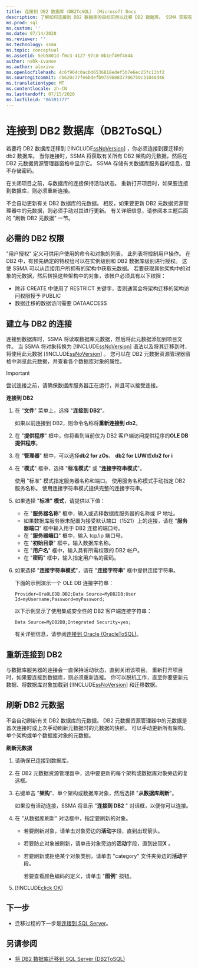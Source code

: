 ```yaml
---
title: 连接到 DB2 数据库（DB2ToSQL） |Microsoft Docs
description: 了解如何连接到 DB2 数据库的目标实例以迁移 DB2 数据库。 SSMA 获取有关所有 DB2 架构的元数据。
ms.prod: sql
ms.custom: ''
ms.date: 07/14/2020
ms.reviewer: ''
ms.technology: ssma
ms.topic: conceptual
ms.assetid: 5eb5801d-f0c3-4127-97c0-0b1ef49f4844
author: nahk-ivanov
ms.author: alexiva
ms.openlocfilehash: 4c6f964c0acbd6536818edef5b7e6ec25fc13bf2
ms.sourcegitcommit: cb620c77fe6bdefb975968837706750c31048d46
ms.translationtype: MT
ms.contentlocale: zh-CN
ms.lasthandoff: 07/15/2020
ms.locfileid: "86391777"
---
```

# <a name="connecting-to-db2-database-db2tosql"></a>连接到 DB2 数据库（DB2ToSQL）

若要将 DB2 数据库迁移到 [!INCLUDE[ssNoVersion](../../includes/ssnoversion-md.md)] ，你必须连接到要迁移的 db2 数据库。 当你连接时，SSMA 将获取有关所有 DB2 架构的元数据，然后在 DB2 元数据资源管理器窗格中显示它。 SSMA 存储有关数据库服务器的信息，但不存储密码。

在关闭项目之前，与数据库的连接保持活动状态。 重新打开项目时，如果要连接到数据库，则必须重新连接。

不会自动更新有关 DB2 数据库的元数据。 相反，如果要更新 DB2 元数据资源管理器中的元数据，则必须手动对其进行更新。 有关详细信息，请参阅本主题后面的 "刷新 DB2 元数据" 一节。

## <a name="required-db2-permissions"></a>必需的 DB2 权限

"用户授权" 定义可供用户使用的命令和对象的列表。 此列表将控制用户操作。 在 DB2 中，有预先确定的特权组可以在实例级别和 DB2 数据库级别进行授权。 这使 SSMA 可以从连接用户所拥有的架构中获取元数据。 若要获取其他架构中的对象的元数据，然后转换这些架构中的对象，该帐户必须具有以下权限：

- 除非 CREATE 中使用了 RESTRICT 关键字，否则通常会将架构迁移的架构访问权限授予 PUBLIC
- 数据迁移的数据访问需要 DATAACCESS

## <a name="establishing-a-connection-to-db2"></a>建立与 DB2 的连接

连接到数据库时，SSMA 将读取数据库元数据，然后将此元数据添加到项目文件。 当 SSMA 将对象转换为 [!INCLUDE[ssNoVersion](../../includes/ssnoversion-md.md)] 语法以及将其迁移到时，将使用此元数据 [!INCLUDE[ssNoVersion](../../includes/ssnoversion-md.md)] 。 您可以在 DB2 元数据资源管理器窗格中浏览此元数据，并查看各个数据库对象的属性。  

> [!IMPORTANT]
> 尝试连接之前，请确保数据库服务器正在运行，并且可以接受连接。

**连接到 DB2**

1. 在 "**文件**" 菜单上，选择 "**连接到 DB2**"。

   如果以前连接到 DB2，则命令名称将**重新连接到 db2**。

2. 在 "**提供程序**" 框中，你将看到当前仅为 DB2 客户端访问提供程序的**OLE DB 提供程序**。

3. 在 "**管理器**" 框中，可以选择**db2 for zOs**、 **db2 for LUW**或**db2 for i**

4. 在 "**模式**" 框中，选择 "**标准模式**" 或 "**连接字符串模式**"。

   使用 "标准" 模式指定服务器名称和端口。 使用服务名称模式手动指定 DB2 服务名称。 使用连接字符串模式提供完整的连接字符串。

5. 如果选择 "**标准" 模式**，请提供以下值：

   - 在 "**服务器名称**" 框中，输入或选择数据库服务器的名称或 IP 地址。
   - 如果数据库服务器未配置为接受默认端口（1521）上的连接，请在 "**服务器端口**" 框中输入用于 DB2 连接的端口号。
   - 在 "**服务器端口**" 框中，输入 tcp/ip 端口号。
   - 在 "**初始目录**" 框中，输入数据库名称。
   - 在 "**用户名**" 框中，输入具有所需权限的 DB2 帐户。
   - 在 "**密码**" 框中，输入指定用户名的密码。

6. 如果选择 "**连接字符串模式**"，请在 "**连接字符串**" 框中提供连接字符串。

   下面的示例演示一个 OLE DB 连接字符串：

   `Provider=OraOLEDB.DB2;Data Source=MyDB2DB;User Id=myUsername;Password=myPassword;`

   以下示例显示了使用集成安全性的 DB2 客户端连接字符串：
  
   `Data Source=MyDB2DB;Integrated Security=yes;`

   有关详细信息，请参阅[连接到 Oracle &#40;OracleToSQL&#41;](../../ssma/oracle/connect-to-oracle-oracletosql.md)。
  
## <a name="reconnecting-to-db2"></a>重新连接到 DB2

与数据库服务器的连接会一直保持活动状态，直到关闭该项目。 重新打开项目时，如果要连接到数据库，则必须重新连接。 你可以脱机工作，直至你要更新元数据、将数据库对象加载到 [!INCLUDE[ssNoVersion](../../includes/ssnoversion-md.md)] 和迁移数据。

## <a name="refreshing-db2-metadata"></a>刷新 DB2 元数据

不会自动刷新有关 DB2 数据库的元数据。 DB2 元数据资源管理器中的元数据是首次连接时或上次手动刷新元数据时的元数据的快照。 可以手动更新所有架构、单个架构或单个数据库对象的元数据。

**刷新元数据**

1. 请确保已连接到数据库。
2. 在 DB2 元数据资源管理器中，选中要更新的每个架构或数据库对象旁边的复选框。
3. 右键单击 "**架构**"、单个架构或数据库对象，然后选择 "**从数据库刷新**"。

   如果没有活动连接，SSMA 将显示 "**连接到 DB2** " 对话框，以便你可以连接。
  
4. 在 "从数据库刷新" 对话框中，指定要刷新的对象。
   - 若要刷新对象，请单击对象旁边的**活动**字段，直到出现箭头。
   - 若要防止对象被刷新，请单击对象旁边的**活动**字段，直到出现**X** 。
   - 若要刷新或拒绝某个对象类别，请单击 "category" 文件夹旁边的**活动**字段。

     若要查看颜色编码的定义，请单击 "**图例**" 按钮。

5. [!INCLUDE[click OK](../../includes/clickok-md.md)]

## <a name="next-step"></a>下一步

- 迁移过程的下一步是[连接到 SQL Server](https://msdn.microsoft.com/b59803cb-3cc6-41cc-8553-faf90851410e)。

## <a name="see-also"></a>另请参阅

- [将 DB2 数据库迁移到 SQL Server &#40;DB2ToSQL&#41;](../../ssma/db2/migrating-db2-databases-to-sql-server-db2tosql.md)
